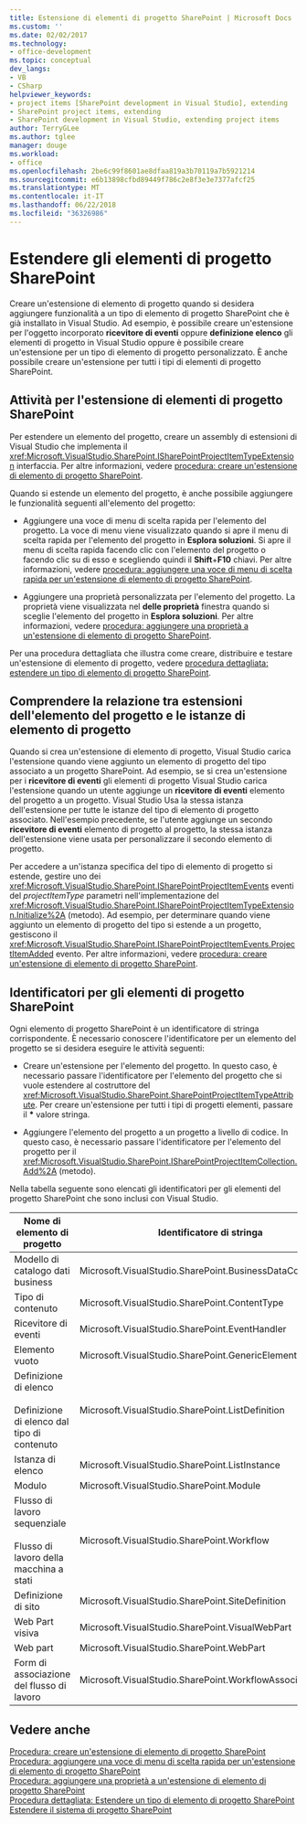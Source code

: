 ```yaml
---
title: Estensione di elementi di progetto SharePoint | Microsoft Docs
ms.custom: ''
ms.date: 02/02/2017
ms.technology:
- office-development
ms.topic: conceptual
dev_langs:
- VB
- CSharp
helpviewer_keywords:
- project items [SharePoint development in Visual Studio], extending
- SharePoint project items, extending
- SharePoint development in Visual Studio, extending project items
author: TerryGLee
ms.author: tglee
manager: douge
ms.workload:
- office
ms.openlocfilehash: 2be6c99f8601ae8dfaa819a3b70119a7b5921214
ms.sourcegitcommit: e6b13898cfbd89449f786c2e8f3e3e7377afcf25
ms.translationtype: MT
ms.contentlocale: it-IT
ms.lasthandoff: 06/22/2018
ms.locfileid: "36326986"
---
```

# <a name="extend-sharepoint-project-items"></a>Estendere gli elementi di progetto SharePoint
  Creare un'estensione di elemento di progetto quando si desidera aggiungere funzionalità a un tipo di elemento di progetto SharePoint che è già installato in Visual Studio. Ad esempio, è possibile creare un'estensione per l'oggetto incorporato **ricevitore di eventi** oppure **definizione elenco** gli elementi di progetto in Visual Studio oppure è possibile creare un'estensione per un tipo di elemento di progetto personalizzato. È anche possibile creare un'estensione per tutti i tipi di elementi di progetto SharePoint.  
  
## <a name="tasks-for-extending-sharepoint-project-items"></a>Attività per l'estensione di elementi di progetto SharePoint
 Per estendere un elemento del progetto, creare un assembly di estensioni di Visual Studio che implementa il <xref:Microsoft.VisualStudio.SharePoint.ISharePointProjectItemTypeExtension> interfaccia. Per altre informazioni, vedere [procedura: creare un'estensione di elemento di progetto SharePoint](../sharepoint/how-to-create-a-sharepoint-project-item-extension.md).  
  
 Quando si estende un elemento del progetto, è anche possibile aggiungere le funzionalità seguenti all'elemento del progetto:  
  
-   Aggiungere una voce di menu di scelta rapida per l'elemento del progetto. La voce di menu viene visualizzato quando si apre il menu di scelta rapida per l'elemento del progetto in **Esplora soluzioni**. Si apre il menu di scelta rapida facendo clic con l'elemento del progetto o facendo clic su di esso e scegliendo quindi il **Shift**+**F10** chiavi. Per altre informazioni, vedere [procedura: aggiungere una voce di menu di scelta rapida per un'estensione di elemento di progetto SharePoint](../sharepoint/how-to-add-a-shortcut-menu-item-to-a-sharepoint-project-item-extension.md).  
  
-   Aggiungere una proprietà personalizzata per l'elemento del progetto. La proprietà viene visualizzata nel **delle proprietà** finestra quando si sceglie l'elemento del progetto in **Esplora soluzioni**. Per altre informazioni, vedere [procedura: aggiungere una proprietà a un'estensione di elemento di progetto SharePoint](../sharepoint/how-to-add-a-property-to-a-sharepoint-project-item-extension.md).  
  
 Per una procedura dettagliata che illustra come creare, distribuire e testare un'estensione di elemento di progetto, vedere [procedura dettagliata: estendere un tipo di elemento di progetto SharePoint](../sharepoint/walkthrough-extending-a-sharepoint-project-item-type.md).  
  
## <a name="understand-the-relationship-between-project-item-extensions-and-project-item-instances"></a>Comprendere la relazione tra estensioni dell'elemento del progetto e le istanze di elemento di progetto
 Quando si crea un'estensione di elemento di progetto, Visual Studio carica l'estensione quando viene aggiunto un elemento di progetto del tipo associato a un progetto SharePoint. Ad esempio, se si crea un'estensione per i **ricevitore di eventi** gli elementi di progetto Visual Studio carica l'estensione quando un utente aggiunge un **ricevitore di eventi** elemento del progetto a un progetto. Visual Studio Usa la stessa istanza dell'estensione per tutte le istanze del tipo di elemento di progetto associato. Nell'esempio precedente, se l'utente aggiunge un secondo **ricevitore di eventi** elemento di progetto al progetto, la stessa istanza dell'estensione viene usata per personalizzare il secondo elemento di progetto.  
  
 Per accedere a un'istanza specifica del tipo di elemento di progetto si estende, gestire uno dei <xref:Microsoft.VisualStudio.SharePoint.ISharePointProjectItemEvents> eventi del *projectItemType* parametri nell'implementazione del <xref:Microsoft.VisualStudio.SharePoint.ISharePointProjectItemTypeExtension.Initialize%2A> (metodo). Ad esempio, per determinare quando viene aggiunto un elemento di progetto del tipo si estende a un progetto, gestiscono il <xref:Microsoft.VisualStudio.SharePoint.ISharePointProjectItemEvents.ProjectItemAdded> evento. Per altre informazioni, vedere [procedura: creare un'estensione di elemento di progetto SharePoint](../sharepoint/how-to-create-a-sharepoint-project-item-extension.md).  
  
## <a name="identifiers-for-sharepoint-project-items"></a>Identificatori per gli elementi di progetto SharePoint
 Ogni elemento di progetto SharePoint è un identificatore di stringa corrispondente. È necessario conoscere l'identificatore per un elemento del progetto se si desidera eseguire le attività seguenti:  
  
-   Creare un'estensione per l'elemento del progetto. In questo caso, è necessario passare l'identificatore per l'elemento del progetto che si vuole estendere al costruttore del <xref:Microsoft.VisualStudio.SharePoint.SharePointProjectItemTypeAttribute>. Per creare un'estensione per tutti i tipi di progetti elementi, passare il **\*** valore stringa.  
  
-   Aggiungere l'elemento del progetto a un progetto a livello di codice. In questo caso, è necessario passare l'identificatore per l'elemento del progetto per il <xref:Microsoft.VisualStudio.SharePoint.ISharePointProjectItemCollection.Add%2A> (metodo).  
  
 Nella tabella seguente sono elencati gli identificatori per gli elementi del progetto SharePoint che sono inclusi con Visual Studio.  
  
|Nome di elemento di progetto|Identificatore di stringa|  
|-----------------------|-----------------------|  
|Modello di catalogo dati business|Microsoft.VisualStudio.SharePoint.BusinessDataConnectivity|  
|Tipo di contenuto|Microsoft.VisualStudio.SharePoint.ContentType|  
|Ricevitore di eventi|Microsoft.VisualStudio.SharePoint.EventHandler|  
|Elemento vuoto|Microsoft.VisualStudio.SharePoint.GenericElement|  
|Definizione di elenco<br /><br /> Definizione di elenco dal tipo di contenuto|Microsoft.VisualStudio.SharePoint.ListDefinition|  
|Istanza di elenco|Microsoft.VisualStudio.SharePoint.ListInstance|  
|Modulo|Microsoft.VisualStudio.SharePoint.Module|  
|Flusso di lavoro sequenziale<br /><br /> Flusso di lavoro della macchina a stati|Microsoft.VisualStudio.SharePoint.Workflow|  
|Definizione di sito|Microsoft.VisualStudio.SharePoint.SiteDefinition|  
|Web Part visiva|Microsoft.VisualStudio.SharePoint.VisualWebPart|  
|Web part|Microsoft.VisualStudio.SharePoint.WebPart|  
|Form di associazione del flusso di lavoro|Microsoft.VisualStudio.SharePoint.WorkflowAssociation|  
  
## <a name="see-also"></a>Vedere anche
 [Procedura: creare un'estensione di elemento di progetto SharePoint](../sharepoint/how-to-create-a-sharepoint-project-item-extension.md)   
 [Procedura: aggiungere una voce di menu di scelta rapida per un'estensione di elemento di progetto SharePoint](../sharepoint/how-to-add-a-shortcut-menu-item-to-a-sharepoint-project-item-extension.md)   
 [Procedura: aggiungere una proprietà a un'estensione di elemento di progetto SharePoint](../sharepoint/how-to-add-a-property-to-a-sharepoint-project-item-extension.md)   
 [Procedura dettagliata: Estendere un tipo di elemento di progetto SharePoint](../sharepoint/walkthrough-extending-a-sharepoint-project-item-type.md)   
 [Estendere il sistema di progetto SharePoint](../sharepoint/extending-the-sharepoint-project-system.md)  
  
